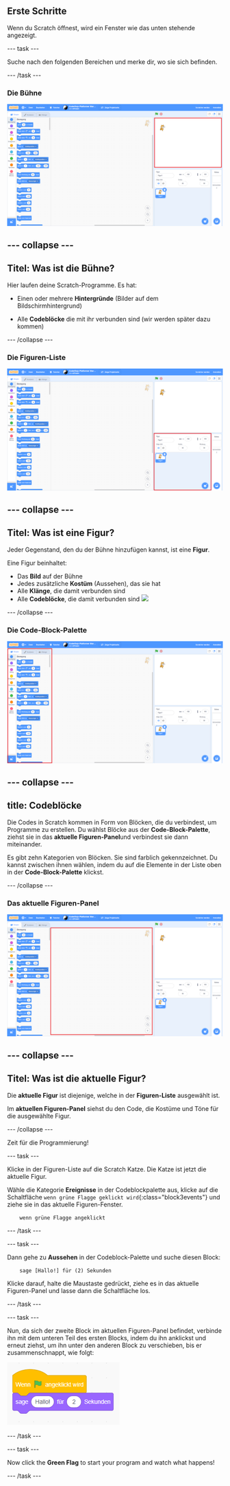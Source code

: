 ## Erste Schritte

Wenn du Scratch öffnest, wird ein Fenster wie das unten stehende angezeigt.

\--- task \---

Suche nach den folgenden Bereichen und merke dir, wo sie sich befinden.

\--- /task \---

### Die Bühne

![Scratch-Fenster mit hervorgehobener Bühne](images/hlStage.png)

## \--- collapse \---

## Titel: Was ist die Bühne?

Hier laufen deine Scratch-Programme. Es hat:

* Einen oder mehrere **Hintergründe** \(Bilder auf dem Bildschirmhintergrund\)

* Alle **Codeblöcke** die mit ihr verbunden sind \(wir werden später dazu kommen\)

\--- /collapse \---

### Die Figuren-Liste

![Scratch-Fenster mit hervorgehobener Figuren-Liste](images/hlSpriteList.png)

## \--- collapse \---

## Titel: Was ist eine Figur?

Jeder Gegenstand, den du der Bühne hinzufügen kannst, ist eine **Figur**.

Eine Figur beinhaltet:

* Das **Bild** auf der Bühne
* Jedes zusätzliche **Kostüm** \(Aussehen\), das sie hat
* Alle **Klänge**, die damit verbunden sind
* Alle **Codeblöcke**, die damit verbunden sind ![](images/setup2.png)

\--- /collapse \---

### Die Code-Block-Palette

![Scratch-Fenster mit hervorgehobener Blockpalette](images/hlBlocksPalette.png)

## \--- collapse \---

## title: Codeblöcke

Die Codes in Scratch kommen in Form von Blöcken, die du verbindest, um Programme zu erstellen. Du wählst Blöcke aus der **Code-Block-Palette**, ziehst sie in das **aktuelle Figuren-Panel**und verbindest sie dann miteinander.

Es gibt zehn Kategorien von Blöcken. Sie sind farblich gekennzeichnet. Du kannst zwischen ihnen wählen, indem du auf die Elemente in der Liste oben in der **Code-Block-Palette** klickst.

\--- /collapse \---

### Das aktuelle Figuren-Panel

![Scratch-Fenster mit hervorgehobenem aktuellen Figuren-Fenster](images/hlCurrentSpritePanel.png)

## \--- collapse \---

## Titel: Was ist die aktuelle Figur?

Die **aktuelle Figur** ist diejenige, welche in der **Figuren-Liste** ausgewählt ist.

Im **aktuellen Figuren-Panel** siehst du den Code, die Kostüme und Töne für die ausgewählte Figur.

\--- /collapse \---

Zeit für die Programmierung!

\--- task \---

Klicke in der Figuren-Liste auf die Scratch Katze. Die Katze ist jetzt die aktuelle Figur.

Wähle die Kategorie **Ereignisse** in der Codeblockpalette aus, klicke auf die Schaltfläche `wenn grüne Flagge geklickt wird`{:class="block3events"} und ziehe sie in das aktuelle Figuren-Fenster.

```blocks3
    wenn grüne Flagge angeklickt
```

\--- /task \---

\--- task \---

Dann gehe zu **Aussehen** in der Codeblock-Palette und suche diesen Block:

```blocks3
    sage [Hallo!] für (2) Sekunden
```

Klicke darauf, halte die Maustaste gedrückt, ziehe es in das aktuelle Figuren-Panel und lasse dann die Schaltfläche los.

\--- /task \---

\--- task \---

Nun, da sich der zweite Block im aktuellen Figuren-Panel befindet, verbinde ihn mit dem unteren Teil des ersten Blocks, indem du ihn anklickst und erneut ziehst, um ihn unter den anderen Block zu verschieben, bis er zusammenschnappt, wie folgt:

![](images/setup3.png)

\--- /task \---

\--- task \---

Now click the **Green Flag** to start your program and watch what happens!

\--- /task \---